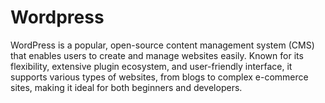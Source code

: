 # Wordpress
WordPress is a popular, open-source content management system (CMS) that enables users to create and manage websites easily. Known for its flexibility, extensive plugin ecosystem, and user-friendly interface, it supports various types of websites, from blogs to complex e-commerce sites, making it ideal for both beginners and developers.
